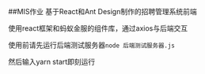 ##MIS作业
基于React和Ant Design制作的招聘管理系统前端

使用react框架和蚂蚁金服的组件库，通过axios与后端交互

使用前请先运行后端测试服务器`node 后端测试服务器.js`

然后输入yarn start即刻运行
